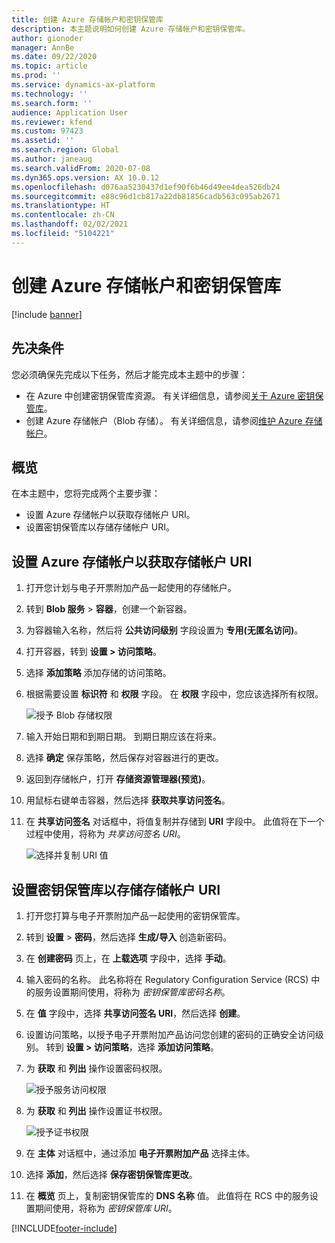 ```yaml
---
title: 创建 Azure 存储帐户和密钥保管库
description: 本主题说明如何创建 Azure 存储帐户和密钥保管库。
author: gionoder
manager: AnnBe
ms.date: 09/22/2020
ms.topic: article
ms.prod: ''
ms.service: dynamics-ax-platform
ms.technology: ''
ms.search.form: ''
audience: Application User
ms.reviewer: kfend
ms.custom: 97423
ms.assetid: ''
ms.search.region: Global
ms.author: janeaug
ms.search.validFrom: 2020-07-08
ms.dyn365.ops.version: AX 10.0.12
ms.openlocfilehash: d076aa5230437d1ef90f6b46d49ee4dea526db24
ms.sourcegitcommit: e88c96d1cb817a22db81856cadb563c095ab2671
ms.translationtype: HT
ms.contentlocale: zh-CN
ms.lasthandoff: 02/02/2021
ms.locfileid: "5104221"
---
```

# <a name="create-an-azure-storage-account-and-a-key-vault"></a>创建 Azure 存储帐户和密钥保管库

[!include [banner](../includes/banner.md)]

## <a name="prerequisites"></a>先决条件

您必须确保先完成以下任务，然后才能完成本主题中的步骤：

- 在 Azure 中创建密钥保管库资源。 有关详细信息，请参阅[关于 Azure 密钥保管库](https://docs.microsoft.com/azure/key-vault/general/overview)。
- 创建 Azure 存储帐户（Blob 存储）。 有关详细信息，请参阅[维护 Azure 存储帐户](https://docs.microsoft.com/azure/storage/blobs/)。

## <a name="overview"></a>概览

在本主题中，您将完成两个主要步骤：

- 设置 Azure 存储帐户以获取存储帐户 URI。
- 设置密钥保管库以存储存储帐户 URI。

## <a name="set-up-the-azure-storage-account-to-get-the-storage-account-uri"></a>设置 Azure 存储帐户以获取存储帐户 URI

1. 打开您计划与电子开票附加产品一起使用的存储帐户。
2. 转到 **Blob 服务** \> **容器**，创建一个新容器。
3. 为容器输入名称，然后将 **公共访问级别** 字段设置为 **专用(无匿名访问)**。
4. 打开容器，转到 **设置 \> 访问策略**。
5. 选择 **添加策略** 添加存储的访问策略。
6. 根据需要设置 **标识符** 和 **权限** 字段。 在 **权限** 字段中，您应该选择所有权限。

    ![授予 Blob 存储权限](media/e-Invoicing-services-create-azure-resources-grant-blob-permissions.png)

7. 输入开始日期和到期日期。 到期日期应该在将来。
8. 选择 **确定** 保存策略，然后保存对容器进行的更改。
9. 返回到存储帐户，打开 **存储资源管理器(预览)**。
10. 用鼠标右键单击容器，然后选择 **获取共享访问签名**。
11. 在 **共享访问签名** 对话框中，将值复制并存储到 **URI** 字段中。 此值将在下一个过程中使用，将称为 *共享访问签名 URI*。

    ![选择并复制 URI 值](media/e-Invoicing-services-create-azure-resources-select-and-copy-uri.png)

## <a name="set-up-the-key-vault-to-store-the-storage-account-uri"></a>设置密钥保管库以存储存储帐户 URI

1. 打开您打算与电子开票附加产品一起使用的密钥保管库。
2. 转到 **设置** \> **密码**，然后选择 **生成/导入** 创造新密码。
3. 在 **创建密码** 页上，在 **上载选项** 字段中，选择 **手动**。
4. 输入密码的名称。 此名称将在 Regulatory Configuration Service (RCS) 中的服务设置期间使用，将称为 *密钥保管库密码名称*。
5. 在 **值** 字段中，选择 **共享访问签名 URI**，然后选择 **创建**。
6. 设置访问策略，以授予电子开票附加产品访问您创建的密码的正确安全访问级别。 转到 **设置 \> 访问策略**，选择 **添加访问策略**。
7. 为 **获取** 和 **列出** 操作设置密码权限。

    ![授予服务访问权限](media/e-Invoicing-services-create-azure-resources-grant-service-access.png)

8. 为 **获取** 和 **列出** 操作设置证书权限。

    ![授予证书权限](media/e-Invoicing-services-create-azure-resources-grant-certificate-permission.png)

9. 在 **主体** 对话框中，通过添加 **电子开票附加产品** 选择主体。
10. 选择 **添加**，然后选择 **保存密钥保管库更改**。
11. 在 **概览** 页上，复制密钥保管库的 **DNS 名称** 值。 此值将在 RCS 中的服务设置期间使用，将称为 *密钥保管库 URI*。


[!INCLUDE[footer-include](../../includes/footer-banner.md)]